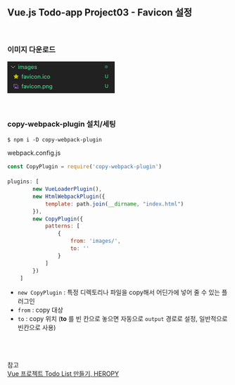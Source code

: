## Vue.js Todo-app Project03 - Favicon 설정

<br>

### 이미지 다운로드

![](img/2021-04-30_Vue01.png)

<br>

### copy-webpack-plugin 설치/세팅

```
$ npm i -D copy-webpack-plugin
```

webpack.config.js

```js
const CopyPlugin = require('copy-webpack-plugin')

plugins: [
        new VueLoaderPlugin(),
        new HtmlWebpackPlugin({
            template: path.join(__dirname, "index.html")
        }),
        new CopyPlugin({
            patterns: [
                {
                    from: 'images/',
                    to: ''
                }
            ]
        })
    ]
```
* `new CopyPlugin` : 특정 디렉토리나 파일을 copy해서 어딘가에 넣어 줄 수 있는 플러그인
* `from` : copy 대상
* `to` : copy 위치 (**to** 를 빈 칸으로 놓으면 자동으로 `output` 경로로 설정, 일반적으로 빈칸으로 사용)




<br><br><br>참고<br>
[Vue 프로젝트 Todo List 만들기, HEROPY](https://github.com/HeropCode/Vue-Todo-app)

